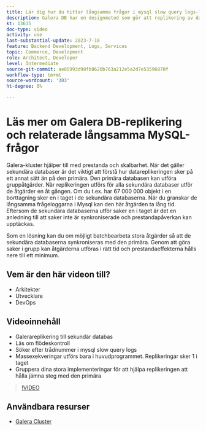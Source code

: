 ```yaml
---
title: Lär dig hur du hittar långsamma frågor i mysql slow query logs-loggar och varför designmetoden för Galera DB-replikering kan vara orsaken
description: Galera DB har en designmetod som gör att replikering av data till sekundära databaser tar längre tid än den primära. Lär dig hur du hittar dessa händelser i mysql slow query log, och den underliggande orsaken till varför du ser poster i långsamma frågeloggar och kanske hur du förhindrar dem i framtiden.
kt: 13635
doc-type: video
activity: use
last-substantial-update: 2023-7-18
feature: Backend Development, Logs, Services
topic: Commerce, Development
role: Architect, Developer
level: Intermediate
source-git-commit: ae85993d98fb8620b763a212e5a2d7e53596870f
workflow-type: tm+mt
source-wordcount: '303'
ht-degree: 0%

---
```


# Läs mer om Galera DB-replikering och relaterade långsamma MySQL-frågor

Galera-kluster hjälper till med prestanda och skalbarhet. När det gäller sekundära databaser är det viktigt att förstå hur datareplikeringen sker på ett annat sätt än på den primära. Den primära databasen kan utföra gruppåtgärder. När replikeringen utförs för alla sekundära databaser utför de åtgärder en åt gången. Om du t.ex. har 67 000 000 objekt i en borttagning sker en i taget i de sekundära databaserna. När du granskar de långsamma frågeloggarna i Mysql kan den här åtgärden ta lång tid. Eftersom de sekundära databaserna utför saker en i taget är det en anledning till att saker inte är synkroniserade och prestandapåverkan kan upptäckas.

Som en lösning kan du om möjligt batchbearbeta stora åtgärder så att de sekundära databaserna synkroniseras med den primära. Genom att göra saker i grupp kan åtgärderna utföras i rätt tid och prestandaeffekterna hålls nere till ett minimum.

## Vem är den här videon till?

- Arkitekter
- Utvecklare
- DevOps

## Videoinnehåll

- Galerareplikering till sekundär databas
- Läs om flödeskontroll
- Söker efter trådnummer i mysql slow query logs
- Massexekveringar utförs bara i huvudprogrammet. Replikeringar sker 1 i taget
- Gruppera dina stora implementeringar för att hjälpa replikeringen att hålla jämna steg med den primära

>[!VIDEO](https://video.tv.adobe.com/v/3421688?learn=on)

## Användbara resurser

- [Galera Cluster](https://galeracluster.com/)
